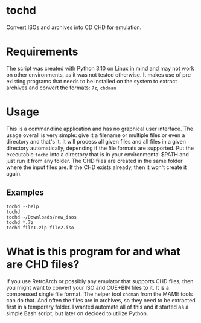 # tochd
Convert ISOs and archives into CD CHD for emulation.

# Requirements
The script was created with Python 3.10 on Linux in mind and may not work on other environments, as it was not tested otherwise. It makes use of pre existing programs that needs to be installed on the system to extract archives and convert the formats: `7z`, `chdman`

# Usage
This is a commandline application and has no graphical user interface. The usage overall is very simple: give it a filename or multiple files or even a directory and that's it. It will process all given files and all files in a given directory automatically, depending if the file formats are supported. Put the executable `tochd` into a directory that is in your environmental $PATH and just run it from any folder. The CHD files are created in the same folder where the input files are. If the CHD exists already, then it won't create it again.

## Examples
    tochd --help
    tochd .
    tochd ~/Downloads/new_isos
    tochd *.7z
    tochd file1.zip file2.iso
 
# What is this program for and what are CHD files?
If you use RetroArch or possibly any emulator that supports CHD files, then you might want to convert your ISO and CUE+BIN files to it. It is a compressed single file format. The helper tool `chdman` from the MAME tools can do that. And often the files are in archives, so they need to be extracted first in a temporary folder. I wanted automate all of this and it started as a simple Bash script, but later on decided to utilize Python.
